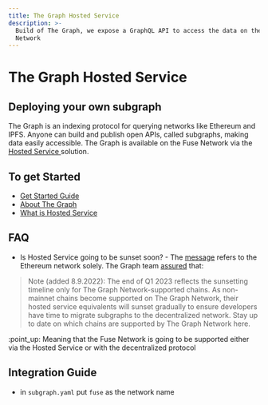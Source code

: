 ```yaml
---
title: The Graph Hosted Service
description: >-
  Build of The Graph, we expose a GraphQL API to access the data on the Fuse
  Network
---
```


# The Graph Hosted Service

## Deploying your own subgraph

The Graph is an indexing protocol for querying networks like Ethereum and IPFS. Anyone can build and publish open APIs, called subgraphs, making data easily accessible. The Graph is available on the Fuse Network via the [Hosted Service ](https://thegraph.com/hosted-service)solution.&#x20;

## To get Started

* [Get Started Guide](https://thegraph.com/docs/en/)
* [About The Graph](https://thegraph.com/docs/en/about/)
* [What is Hosted Service](https://thegraph.com/docs/en/deploying/hosted-service/)

## FAQ

* Is Hosted Service going to be sunset soon? - The [message](https://thegraph.com/docs/en/deploying/hosted-service/) refers to the Ethereum network solely. The Graph team [assured](https://thegraph.com/blog/sunsetting-hosted-service/) that:

> Note (added 8.9.2022): The end of Q1 2023 reflects the sunsetting timeline only for The Graph Network-supported chains. As non-mainnet chains become supported on The Graph Network, their hosted service equivalents will sunset gradually to ensure developers have time to migrate subgraphs to the decentralized network. Stay up to date on which chains are supported by The Graph Network here.

:point\_up: Meaning that the Fuse Network is going to be supported either via the Hosted Service or  with the decentralized protocol&#x20;

## Integration Guide

* in `subgraph.yaml` put `fuse` as the network name

